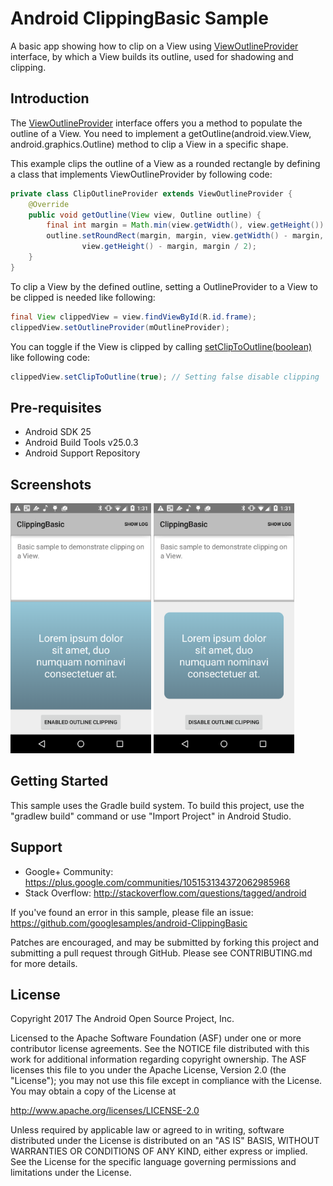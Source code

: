 
Android ClippingBasic Sample
===================================

A basic app showing how to clip on a View using [ViewOutlineProvider][1] interface,
by which a View builds its outline, used for shadowing and clipping.

Introduction
------------

The [ViewOutlineProvider][1] interface offers you a method to populate the outline of a View.
You need to implement a getOutline(android.view.View, android.graphics.Outline)
method to clip a View in a specific shape.

This example clips the outline of a View as a rounded rectangle by defining a class that
 implements ViewOutlineProvider by following code:

```java
private class ClipOutlineProvider extends ViewOutlineProvider {
    @Override
    public void getOutline(View view, Outline outline) {
        final int margin = Math.min(view.getWidth(), view.getHeight()) / 10;
        outline.setRoundRect(margin, margin, view.getWidth() - margin,
                view.getHeight() - margin, margin / 2);
    }
}
```

To clip a View by the defined outline, setting a OutlineProvider to a View
to be clipped is needed like following:

```java
final View clippedView = view.findViewById(R.id.frame);
clippedView.setOutlineProvider(mOutlineProvider);
```

You can toggle if the View is clipped by calling [setClipToOutline(boolean)][2]
like following code:

```java
clippedView.setClipToOutline(true); // Setting false disable clipping
```

[1]: https://developer.android.com/reference/android/view/ViewOutlineProvider.html
[2]: https://developer.android.com/reference/android/view/View.html#setClipToOutline(boolean)

Pre-requisites
--------------

- Android SDK 25
- Android Build Tools v25.0.3
- Android Support Repository

Screenshots
-------------

<img src="screenshots/screenshot-1.png" height="400" alt="Screenshot"/> <img src="screenshots/screenshot-2.png" height="400" alt="Screenshot"/> 

Getting Started
---------------

This sample uses the Gradle build system. To build this project, use the
"gradlew build" command or use "Import Project" in Android Studio.

Support
-------

- Google+ Community: https://plus.google.com/communities/105153134372062985968
- Stack Overflow: http://stackoverflow.com/questions/tagged/android

If you've found an error in this sample, please file an issue:
https://github.com/googlesamples/android-ClippingBasic

Patches are encouraged, and may be submitted by forking this project and
submitting a pull request through GitHub. Please see CONTRIBUTING.md for more details.

License
-------

Copyright 2017 The Android Open Source Project, Inc.

Licensed to the Apache Software Foundation (ASF) under one or more contributor
license agreements.  See the NOTICE file distributed with this work for
additional information regarding copyright ownership.  The ASF licenses this
file to you under the Apache License, Version 2.0 (the "License"); you may not
use this file except in compliance with the License.  You may obtain a copy of
the License at

http://www.apache.org/licenses/LICENSE-2.0

Unless required by applicable law or agreed to in writing, software
distributed under the License is distributed on an "AS IS" BASIS, WITHOUT
WARRANTIES OR CONDITIONS OF ANY KIND, either express or implied.  See the
License for the specific language governing permissions and limitations under
the License.
